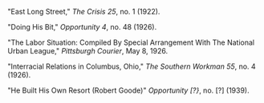 "East Long Street," *The Crisis 25*, no. 1 (1922).

"Doing His Bit," *Opportunity 4*, no. 48 (1926).  

"The Labor Situation: Compiled By Special Arrangement With The National Urban League," *Pittsburgh Courier*, May 8, 1926.

"Interracial Relations in Columbus, Ohio," *The Southern Workman 55*, no. 4 (1926).

"He Built His Own Resort (Robert Goode)" *Opportunity [?}*, no. [?] (1939).
